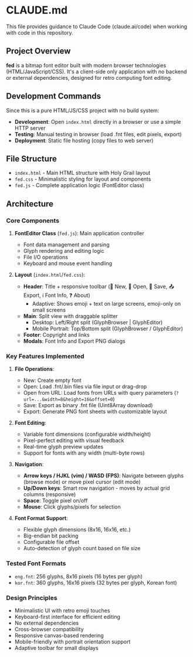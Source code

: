 # CLAUDE.md

This file provides guidance to Claude Code (claude.ai/code) when working with code in this repository.

## Project Overview

**fed** is a bitmap font editor built with modern browser technologies (HTML/JavaScript/CSS). It's a client-side only application with no backend or external dependencies, designed for retro computing font editing.

## Development Commands

Since this is a pure HTML/JS/CSS project with no build system:
- **Development**: Open `index.html` directly in a browser or use a simple HTTP server
- **Testing**: Manual testing in browser (load .fnt files, edit pixels, export)
- **Deployment**: Static file hosting (copy files to web server)

## File Structure

- `index.html` - Main HTML structure with Holy Grail layout
- `fed.css` - Minimalistic styling for layout and components  
- `fed.js` - Complete application logic (FontEditor class)

## Architecture

### Core Components

1. **FontEditor Class** (`fed.js`): Main application controller
   - Font data management and parsing
   - Glyph rendering and editing logic
   - File I/O operations
   - Keyboard and mouse event handling

2. **Layout** (`index.html`/`fed.css`):
   - **Header**: Title + responsive toolbar (📄 New, 📂 Open, 💾 Save, 📤 Export, ℹ️ Font Info, ❓ About)
     - Adaptive: Shows emoji + text on large screens, emoji-only on small screens
   - **Main**: Split view with draggable splitter
     - Desktop: Left/Right split (GlyphBrowser | GlyphEditor) 
     - Mobile Portrait: Top/Bottom split (GlyphBrowser / GlyphEditor)
   - **Footer**: Copyright and links
   - **Modals**: Font Info and Export PNG dialogs

### Key Features Implemented

1. **File Operations**:
   - New: Create empty font
   - Open: Load .fnt/.bin files via file input or drag-drop
   - Open from URL: Load fonts from URLs with query parameters (`?url=...&width=8&height=16&offset=0`)
   - Save: Export as binary .fnt file (Uint8Array download)
   - Export: Generate PNG font sheets with customizable layout

2. **Font Editing**:
   - Variable font dimensions (configurable width/height)
   - Pixel-perfect editing with visual feedback
   - Real-time glyph preview updates
   - Support for fonts with any width (multi-byte rows)

3. **Navigation**:
   - **Arrow keys / HJKL (vim) / WASD (FPS)**: Navigate between glyphs (browse mode) or move pixel cursor (edit mode)
   - **Up/Down keys**: Smart row navigation - moves by actual grid columns (responsive)
   - **Space**: Toggle pixel on/off
   - **Mouse**: Click glyphs/pixels for selection

4. **Font Format Support**:
   - Flexible glyph dimensions (8x16, 16x16, etc.)
   - Big-endian bit packing
   - Configurable file offset
   - Auto-detection of glyph count based on file size

### Tested Font Formats

- `eng.fnt`: 256 glyphs, 8x16 pixels (16 bytes per glyph)
- `kor.fnt`: 360 glyphs, 16x16 pixels (32 bytes per glyph, Korean font)

### Design Principles

- Minimalistic UI with retro emoji touches
- Keyboard-first interface for efficient editing
- No external dependencies
- Cross-browser compatibility
- Responsive canvas-based rendering
- Mobile-friendly with portrait orientation support
- Adaptive toolbar for small displays
